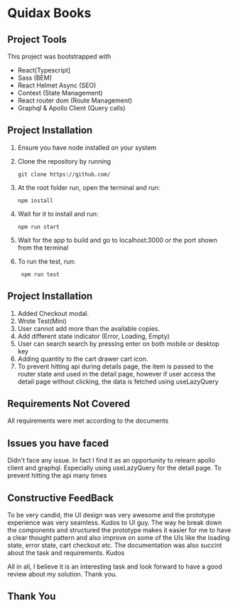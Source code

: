 # Quidax Books

## Project Tools

This project was bootstrapped with

- React(Typescript]
- Sass (BEM)
- React Helmet Async (SEO)
- Context (State Management)
- React router dom (Route Management)
- Graphql & Apollo Client (Query calls)

## Project Installation

1.  Ensure you have node installed on your system
2.  Clone the repository by running
    ```
    git clone https://github.com/
    ```
3.  At the root folder run, open the terminal and run:
    ```
    npm install
    ```
4.  Wait for it to install and run:
    ```
    npm run start
    ```
5.  Wait for the app to build and go to localhost:3000 or the port shown from the terminal

6.  To run the test, run:
    ```
     npm run test
    ```

## Project Installation

1. Added Checkout modal.
2. Wrote Test(Mini)
3. User cannot add more than the available copies.
4. Add different state indicator (Error, Loading, Empty)
5. User can search search by pressing enter on both mobile or desktop key
6. Adding quantity to the cart drawer cart icon.
7. To prevent hitting api during details page, the item is passed to the router state and used in the detail page, however if user access the detail page without clicking, the data is fetched using useLazyQuery

## Requirements Not Covered

All requirements were met according to the documents

## Issues you have faced

Didn't face any issue. In fact I find it as an opportunity to relearn apollo client and graphql. Especially using useLazyQuery for the detail page. To prevent hitting the api many times

## Constructive FeedBack

To be very candid, the UI design was very awesome and the prototype experience was very seamless. Kudos to UI guy. The way he break down the components and structured the prototype makes it easier for me to have a clear thought pattern and also improve on some of the UIs like the loading state, error state, cart checkout etc. The documentation was also succint about the task and requirements. Kudos

All in all, I believe it is an interesting task and look forward to have a good review about my solution. Thank you.

## Thank You
